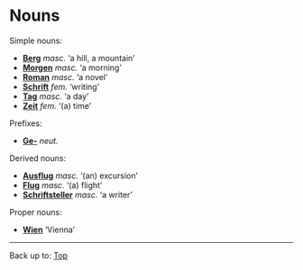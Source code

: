 # Nouns

Simple nouns:
- **[Berg](b/be/Berg.md)** *masc.* ‘a hill, a mountain’
- **[Morgen](m/mo/Morgen.md)** *masc.* ‘a morning’
- **[Roman](r/ro/Roman.md)** *masc.* ‘a novel’
- **[Schrift](s/sc/Schrift.md)** *fem.* ‘writing’
- **[Tag](t/ta/Tag.md)** *masc.* ‘a day’
- **[Zeit](z/ze/Zeit.md)** *fem.* ‘(a) time’

Prefixes:
- **[Ge-](prefixes/Ge_.md)** *neut.*

Derived nouns:
- **[Ausflug](a/au/Ausflug.md)** *masc.* ‘(an) excursion’
- **[Flug](f/fl/Flug.md)** *masc.* ‘(a) flight’
- **[Schriftsteller](s/sc/Schriftsteller.md)** *masc.* ‘a writer’

Proper nouns:
- **[Wien](w/wi/Wien.md)** ‘Vienna’

----

Back up to: [Top](../index.md)

